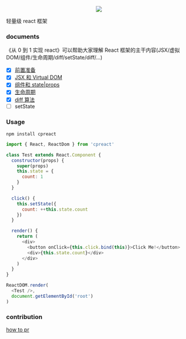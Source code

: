 <div align="center">
  <img src="http://oqhtscus0.bkt.clouddn.com/9c461a61924ed0fecb6024a256671251.jpg-200">
</div>

轻量级 react 框架

### documents

《从 0 到 1 实现 react》可以帮助大家理解 React 框架的主干内容(JSX/虚拟DOM/组件/生命周期/diff/setState/diff/...)

- [x] [前置准备](https://github.com/MuYunyun/blog/blob/master/BasicSkill/从0到1实现React/0.前置准备.md)
- [x] [JSX 和 Virtual DOM](https://github.com/MuYunyun/blog/issues/24)
- [x] [组件和 state|props](https://github.com/MuYunyun/blog/issues/25)
- [x] [生命周期](https://github.com/MuYunyun/blog/blob/master/BasicSkill/%E4%BB%8E0%E5%88%B01%E5%AE%9E%E7%8E%B0React/3.生命周期.md)
- [x] [diff 算法](https://github.com/MuYunyun/blog/issues/26)
- [ ] setState

### Usage

```
npm install cpreact
```

```js
import { React, ReactDom } from 'cpreact'

class Test extends React.Component {
  constructor(props) {
    super(props)
    this.state = {
      count: 1
    }
  }

  click() {
    this.setState({
      count: ++this.state.count
    })
  }

  render() {
    return (
      <div>
        <button onClick={this.click.bind(this)}>Click Me!</button>
        <div>{this.state.count}</div>
      </div>
    )
  }
}

ReactDOM.render(
  <Test />,
  document.getElementById('root')
)
```

### contribution

[how to pr](https://github.com/MuYunyun/cpreact/blob/master/.github/PULL_REQUEST_TEMPLATE.md)